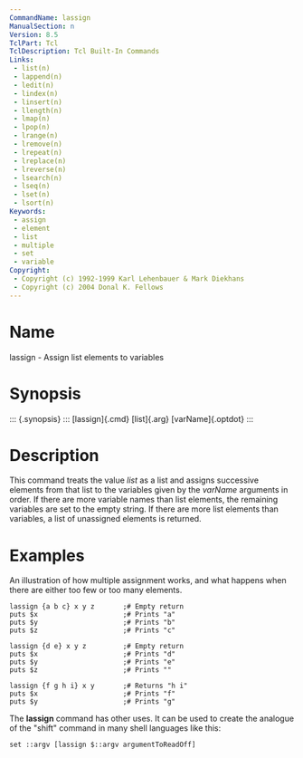 ```yaml
---
CommandName: lassign
ManualSection: n
Version: 8.5
TclPart: Tcl
TclDescription: Tcl Built-In Commands
Links:
 - list(n)
 - lappend(n)
 - ledit(n)
 - lindex(n)
 - linsert(n)
 - llength(n)
 - lmap(n)
 - lpop(n)
 - lrange(n)
 - lremove(n)
 - lrepeat(n)
 - lreplace(n)
 - lreverse(n)
 - lsearch(n)
 - lseq(n)
 - lset(n)
 - lsort(n)
Keywords:
 - assign
 - element
 - list
 - multiple
 - set
 - variable
Copyright:
 - Copyright (c) 1992-1999 Karl Lehenbauer & Mark Diekhans
 - Copyright (c) 2004 Donal K. Fellows
---
```


# Name

lassign - Assign list elements to variables

# Synopsis

::: {.synopsis} :::
[lassign]{.cmd} [list]{.arg} [varName]{.optdot}
:::

# Description

This command treats the value *list* as a list and assigns successive elements from that list to the variables given by the *varName* arguments in order.  If there are more variable names than list elements, the remaining variables are set to the empty string.  If there are more list elements than variables, a list of unassigned elements is returned.

# Examples

An illustration of how multiple assignment works, and what happens when there are either too few or too many elements.

```
lassign {a b c} x y z       ;# Empty return
puts $x                     ;# Prints "a"
puts $y                     ;# Prints "b"
puts $z                     ;# Prints "c"

lassign {d e} x y z         ;# Empty return
puts $x                     ;# Prints "d"
puts $y                     ;# Prints "e"
puts $z                     ;# Prints ""

lassign {f g h i} x y       ;# Returns "h i"
puts $x                     ;# Prints "f"
puts $y                     ;# Prints "g"
```

The **lassign** command has other uses.  It can be used to create the analogue of the "shift" command in many shell languages like this:

```
set ::argv [lassign $::argv argumentToReadOff]
```

